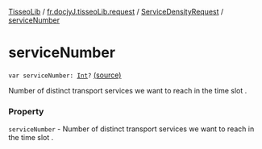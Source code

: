 [TisseoLib](../../index.md) / [fr.docjyJ.tisseoLib.request](../index.md) / [ServiceDensityRequest](index.md) / [serviceNumber](./service-number.md)

# serviceNumber

`var serviceNumber: `[`Int`](https://kotlinlang.org/api/latest/jvm/stdlib/kotlin/-int/index.html)`?` [(source)](https://github.com/docjyj/tisseoLib/tree/master/src/main/kotlin/fr/docjyJ/tisseoLib/request/ServiceDensityRequest.kt#L29)

Number of distinct transport services we want to reach in the time slot .

### Property

`serviceNumber` - Number of distinct transport services we want to reach in the time slot .